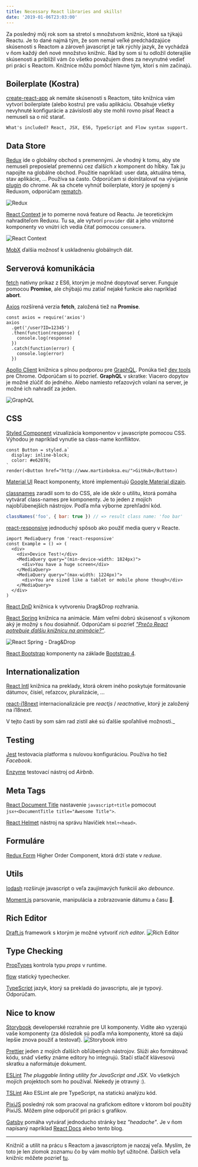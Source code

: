 ```yaml
---
title: Necessary React libraries and skills!
date: '2019-01-06T23:03:00'
---
```


Za posledný môj rok som sa stretol s množstvom knižníc, ktoré sa týkajú Reactu.
Je to dané najmä tým, že som nemal veľké predchádzajúce skúsenosti s Reactom
a zároveň javascript je tak rýchly jazyk, že vychádzá v ňom každý deň
nové množstvo knižníc.
Rád by som si tu odložil doterajšie skúsenosti a priblížil vám čo všetko považujem
dnes za nevynutné vedieť pri práci s Reactom. Knižnice môžu pomôcť hlavne tým, ktorí
s ním začínajú.

## Boilerplate (Kostra)

[create-react-app](https://github.com/facebook/create-react-app)
ak nemáte skúsenosti s Reactom, táto knižnica vám vytvorí boilerplate (alebo kostru) pre vašu
aplikáciu. Obsahuje všetky nevyhnuté konfigurácie a závislosti aby ste mohli
rovno písať React a nemuseli sa o nič starať.

```no-text
What's included? React, JSX, ES6, TypeScript and Flow syntax support.
```

## Data Store

[Redux](https://github.com/reduxjs/react-redux) ide o globálny obchod s premennými. Je vhodný k tomu,
aby ste nemuseli preposielať premennú cez ďalších _x_ komponent do hĺbky. Tak ju
napojíte na globálne obchod. Použitie napríklad: user data, aktuálna téma, stav aplikácie, ...
Používa sa často. Odporúčam si doinštalovať na vývijanie [plugin](https://chrome.google.com/webstore/detail/redux-devtools/lmhkpmbekcpmknklioeibfkpmmfibljd?hl=en) do chrome.
Ak sa chcete vyhnúť boilerplate, ktorý je spojený s Reduxom, odporúčam [rematch](https://github.com/rematch/rematch).

![Redux](./redux.png)

[React Context](https://reactjs.org/docs/context.html) je to pomerne nová feature od Reactu.
Je teoretickým nahraditeľom Reduxu. Tu sa, ale vytvorí `provider` dát a
jeho vnútorné komponenty vo vnútri ich vedia čitať pomocou `consumera`.

![React Context](./react-context.png)

[MobX](https://github.com/mobxjs/mobx) ďalšia možnosť k uskladneniu
globálnych dát.

## Serverová komunikácia

[fetch](https://developer.mozilla.org/en-US/docs/Web/API/Fetch_API) natívny príkaz z ES6,
ktorým je možné dopytovať server. Funguje pomocou **Promise**, ale chýbajú mu zatiaľ
nejaké funkcie ako napríklad **abort**.

[Axios](https://github.com/axios/axios) rozšírená verzia **fetch**, založená tiež
na **Promise**.

```javascript{numberLines: true}
const axios = require('axios')
axios
  .get('/user?ID=12345')
  .then(function(response) {
    console.log(response)
  })
  .catch(function(error) {
    console.log(error)
  })
```

[Apollo Client](https://github.com/apollographql/apollo-client) knižnica s plnou podporou
pre [GraphQL](https://graphql.org/). Ponúka tiež [dev tools](https://chrome.google.com/webstore/detail/apollo-client-developer-t/jdkknkkbebbapilgoeccciglkfbmbnfm) pre Chrome.
Odporúčam si to pozrieť. **GraphQL** v skratke: Viacero dopytov je možné zlúčiť do jedného.
Alebo namiesto reťazových volaní na server, je možné ich nahradiť za jeden.

![GraphQL](./graphql.png)

## CSS

[Styled Component](https://github.com/styled-components/styled-components) vizualizácia
komponentov v javascripte pomocou CSS. Výhodou je napríklad vynutie sa class-name konfliktov.

```javascript{numberLines: true}
const Button = styled.a`
  display: inline-block;
  color: #e62076;
`
render(<Button href="http://www.martinboksa.eu/">GitHub</Button>)
```

[Material UI](https://github.com/mui-org/material-ui) React
komponenty, ktoré implementujú [Google Material dizajn](https://material-ui.com/).

[classnames](https://github.com/JedWatson/classnames) zaradil som to do CSS, ale ide skôr
o utilitu, ktorá pomáha vytvárať class-names pre komponenty. Je to jeden z mojích
najobľúbenejších nástrojov. Podľa mňa výborne zprehľadní kód.

```javascript
classNames('foo', { bar: true }) // => result class name: 'foo bar'
```

[react-responsive](https://github.com/contra/react-responsive) jednoduchý spôsob ako použiť
media query v Reacte.

```javascript{numberLines: true}
import MediaQuery from 'react-responsive'
const Example = () => (
  <div>
    <div>Device Test!</div>
    <MediaQuery query="(min-device-width: 1824px)">
      <div>You have a huge screen</div>
    </MediaQuery>
    <MediaQuery query="(max-width: 1224px)">
      <div>You are sized like a tablet or mobile phone though</div>
    </MediaQuery>
  </div>
)
```

[React DnD](https://github.com/react-dnd/react-dnd) knižnica k vytvoreniu
Drag&Drop rozhrania.

[React Spring](https://github.com/react-spring/react-spring) knižnica na animácie. Mám veľmi dobrú skúsenosť s výkonom
aký je možný s ňou dosiahnúť. Odporúčam
si pozrieť [_"Prečo React potrebuje ďalšiu knižnicu na animácie?"_](https://blog.usejournal.com/why-react-needed-yet-another-animation-library-introducing-react-spring-8212e424c5ce).

![React Spring - Drag&Drop](./dragndrop.gif)

[React Bootstrap](https://github.com/react-bootstrap/react-bootstrap) komponenty
na základe [Bootstrap 4](https://getbootstrap.com/).

## Internationalization

[React Intl](https://github.com/yahoo/react-intl) knižnica na preklady, ktorá okrem iného poskytuje
formátovanie dátumov, čísiel, reťazcov, pluralizácie, ...

[react-i18next](https://github.com/i18next/react-i18next) internacionalizácie pre _reactjs_ / _reactnative_, ktorý je založený na i18next.

V tejto časti by som sám rad zistil aké sú ďalšie spoľahlivé možnosti.\_

## Testing

[Jest](https://jestjs.io/en/) testovacia platforma s nulovou konfiguráciou. Používa ho tiež _Facebook_.

[Enzyme](https://github.com/airbnb/enzyme) testovací nástroj od _Airbnb_.

## Meta Tags

[React Document Title](https://github.com/gaearon/react-document-title) nastavenie `javascript÷title` pomocout `jsx÷<DocumentTitle title="Awesome Title">`.

[React Helmet](https://github.com/nfl/react-helmet) nástroj na správu hlavičiek `html÷<head>`.

## Formuláre

[Redux Form](https://github.com/erikras/redux-form) Higher Order Component, ktorá drží
state v _reduxe_.

## Utils

[lodash](https://lodash.com/docs/4.17.11) rozširuje javascript o veľa zaujímavých funkciíí ako _debounce_.

[Moment.js](https://momentjs.com/) parsovanie, manipulácia a zobrazovanie dátumu a času 📅.

## Rich Editor

[Draft.js](https://github.com/facebook/draft-js) framework s ktorým je možné
vytvoriť _rich editor_. ![Rich Editor](./rich-editor.png)

## Type Checking

[PropTypes](https://www.npmjs.com/package/prop-types) kontrola typu _props_ v runtime.

[flow](https://flow.org/en/docs/frameworks/react/) statický typechecker.

[TypeScript](https://www.typescriptlang.org/) jazyk, ktorý sa prekladá do javascriptu, ale je typový. Odporúčam.

## Nice to know

[Storybook](https://github.com/storybooks/storybook) developerské rozrahnie pre UI komponenty. Vidíte ako vyzerajú vaše komponenty (za dôsledok sú podľa mňa komponenty, ktoré sa dajú lepšie znova použiť a testovať).
![Storybook intro](./storybook-intro.gif)

[Prettier](https://prettier.io/) jeden z mojích ďalších obľúbených nástrojov. Slúži ako formátovač kódu, snáď všetky známe editory ho integrujú. Stačí stlačiť klávesovú skratku a naformátuje dokument.

[ESLint](https://eslint.org/) _The pluggable linting utility for JavaScript and JSX._ Vo všetkých mojích projektoch som ho používal. Niekedy je otravný :).

[TSLint](https://palantir.github.io/tslint/) Ako ESLint ale pre TypeScript, na statickú analýzu kód.

[PixiJS](http://www.pixijs.com/) posledný rok som pracoval na grafickom editore v ktorom bol použitý PixiJS. Môžem plne odporučiť pri práci s grafikov.

[Gatsby](https://www.gatsbyjs.org/) pomáha vytvárať jednoducho stránky bez _"headache"_. Je v ňom napísaný napríklad [React Docs](https://reactjs.org/docs/getting-started.html) alebo tento blog.

---

Knižníč a utilít na prácu s Reactom a javascriptom je naozaj veľa. Myslím, že toto je len zlomok zoznamu čo by vám mohlo byť užitočné.
Ďalších veľa knižníc môžete pozrieť [tu](https://github.com/brillout/awesome-react-components).
